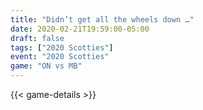 ```yaml
---
title: "Didn’t get all the wheels down …"
date: 2020-02-21T19:59:00-05:00
draft: false
tags: ["2020 Scotties"]
event: "2020 Scotties"
game: "ON vs MB"
---
```

{{< game-details >}}
<!--more--> 